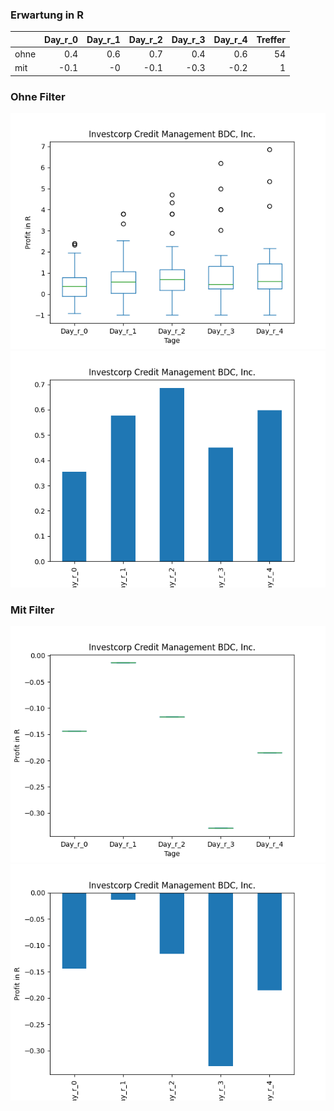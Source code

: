 ### Erwartung in R
|      |   Day_r_0 |   Day_r_1 |   Day_r_2 |   Day_r_3 |   Day_r_4 |   Treffer |
|:-----|----------:|----------:|----------:|----------:|----------:|----------:|
| ohne |       0.4 |       0.6 |       0.7 |       0.4 |       0.6 |        54 |
| mit  |      -0.1 |      -0   |      -0.1 |      -0.3 |      -0.2 |         1 |

### Ohne Filter
![image info](./data/ICMB_box_all.png)
![image info](./data/ICMB_median_all.png)

### Mit Filter
![image info](./data/ICMB_box_filtered.png)
![image info](./data/ICMB_median_filtered.png)